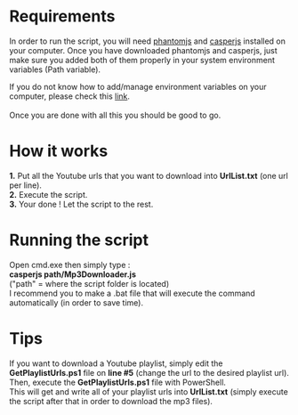 # Requirements
In order to run the script, you will need [phantomjs](http://phantomjs.org/download.html) and [casperjs](http://casperjs.org/) installed on your computer. 
Once you have downloaded phantomjs and casperjs, just make sure you added both of them properly in your system environment variables (Path variable).<br>

If you do not know how to add/manage environment variables on your computer, please check this [link](https://www.nextofwindows.com/how-to-addedit-environment-variables-in-windows-7).<br>
<br>
Once you are done with all this you should be good to go.
# How it works 
**1.** Put all the Youtube urls that you want to download into **UrlList.txt** (one url per line). <br>
**2.** Execute the script. <br>
**3.** Your done ! Let the script to the rest.
# Running the script
Open cmd.exe then simply type :<br> **casperjs path/Mp3Downloader.js**<br>("path" = where the script folder is located)<br>
I recommend you to make a .bat file that will execute the command automatically (in order to save time).

# Tips
If you want to download a Youtube playlist, simply edit the **GetPlaylistUrls.ps1** file on **line #5** (change the url to the desired playlist url). 
<br>Then, execute the **GetPlaylistUrls.ps1** file with PowerShell.<br>
This will get and write all of your playlist urls into **UrlList.txt** (simply execute the script after that in order to download the mp3 files).
